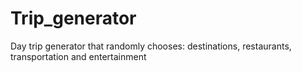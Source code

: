 # Trip_generator
Day trip generator that randomly chooses: destinations, restaurants, transportation and entertainment
